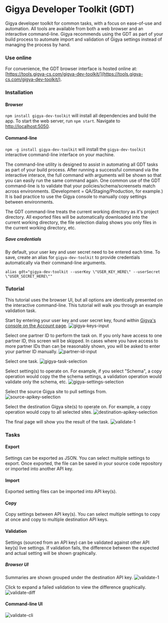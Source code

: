 Gigya Developer Toolkit (GDT)
==================

Gigya developer toolkit for common tasks, with a focus on ease-of-use and automation. All tools are available from both a web browser and an interactive command-line. Gigya recommends using the GDT as part of your build process to automate import and validation of Gigya settings instead of managing the process by hand.



### Use online

For convenience, the GDT browser interface is hosted online at: [https://tools.gigya-cs.com/gigya-dev-toolkit/](https://tools.gigya-cs.com/gigya-dev-toolkit/).


### Installation

#### Browser

````npm install gigya-dev-toolkit```` will install all dependencies and build the app. To start the web server, run ````npm start````. Navigate to [http://localhost:5050](http://localhost:5050).


#### Command-line

````npm -g install gigya-dev-toolkit```` will install the ````gigya-dev-toolkit```` interactive command-line interface on your machine.

The command-line utility is designed to assist in automating all GDT tasks as part of your build process. After running a successful command via the interactive interace, the full command with arguments will be shown so that you can easily run the same command again. One common use of the GDT command-line is to validate that your policies/schema/screensets match across environments. (Development = QA/Staging/Production, for example.) It is bad practice to use the Gigya console to manually copy settings between environments.

The GDT command-line treats the current working directory as it's project directory. All exported files will be automatically downloaded into the current working directory, the file selection dialog shows you only files in the current working directory, etc. 

##### Save credentials

By default, your user key and user secret need to be entered each time. To save, create an alias for ````gigya-dev-toolkit```` to provide credentials automatically via their command-line arguments.

````
alias gdt="gigya-dev-toolkit --userKey \"USER_KEY_HERE\" --userSecret \"USER_SECRET_HERE\""
````



### Tutorial

This tutorial uses the browser UI, but all options are identically presented on the interactive command-line. This tutorial will walk you through an example validation task.

Start by entering your user key and user secret key, found within [Gigya's console on the Account page](https://console.gigya.com/site/account.aspx/Settings).
![gigya-keys-input](https://cloud.githubusercontent.com/assets/1831484/10328467/d45d59da-6c69-11e5-9a6f-92addcd411ae.png)

Select one partner ID to perform the task on. If you only have access to one partner ID, this screen will be skipped. In cases where you have access to more partner IDs than can be reasonably shown, you will be asked to enter your partner ID manually.
![partner-id-input](https://cloud.githubusercontent.com/assets/1831484/10328483/18196470-6c6a-11e5-8f33-07a19ad40b35.png)

Select one task.
![gigya-task-selection](https://cloud.githubusercontent.com/assets/1831484/10328509/76ec4508-6c6a-11e5-8cd7-df1f4ccf1713.png)

Select setting(s) to operate on. For example, if you select "Schema", a copy operation would copy the the schema settings, a validation operation would validate only the schema, etc.
![gigya-settings-selection](https://cloud.githubusercontent.com/assets/1831484/10328536/b6a90b90-6c6a-11e5-84eb-0a68a439537a.png)

Select the source Gigya site to pull settings from.
![source-apikey-selection](https://cloud.githubusercontent.com/assets/1831484/10328540/cfd166c6-6c6a-11e5-8988-1bd77a396644.png)

Select the destination Gigya site(s) to operate on. For example, a copy operation would copy to all selected sites.
![destination-apikey-selection](https://cloud.githubusercontent.com/assets/1831484/10328562/19de2bf0-6c6b-11e5-9c2a-d8973235dc6f.png)

The final page will show you the result of the task.
![validate-1](https://cloud.githubusercontent.com/assets/1831484/10328281/8335800c-6c67-11e5-8c62-f6955bd887aa.png)


### Tasks


#### Export

Settings can be exported as JSON. You can select multiple settings to export. Once exported, the file can be saved in your source code repository or imported into another API key.


#### Import

Exported setting files can be imported into API key(s).


#### Copy

Copy settings between API key(s). You can select multiple settings to copy at once and copy to multiple destination API keys.


#### Validation

Settings (sourced from an API key) can be validated against other API key(s) live settings. If validation fails, the difference between the expected and actual setting will be shown graphically.

##### Browser UI

Summaries are shown grouped under the destination API key.
![validate-1](https://cloud.githubusercontent.com/assets/1831484/10328281/8335800c-6c67-11e5-8c62-f6955bd887aa.png)

Click to expand a failed validation to view the difference graphically.
![validate-diff](https://cloud.githubusercontent.com/assets/1831484/10328295/b730673c-6c67-11e5-882f-cde4934548e6.png)

#### Command-line UI

![validate-cli](https://cloud.githubusercontent.com/assets/1831484/10328373/a4f8dd1e-6c68-11e5-9cea-b6cf6af7a614.png)

